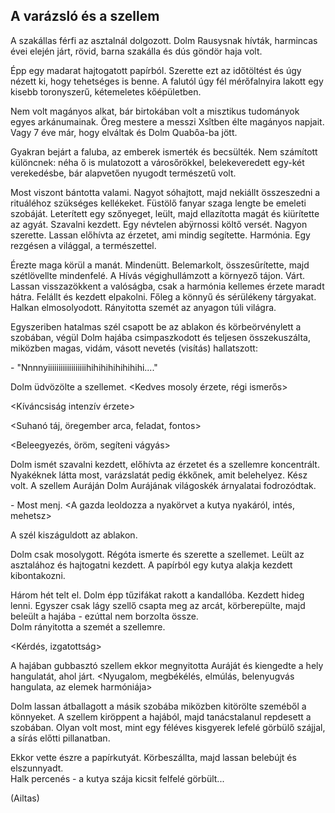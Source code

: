## A varázsló és a szellem

A szakállas férfi az asztalnál dolgozott. Dolm Rausysnak hívták, harmincas évei elején járt, rövid, barna szakálla és dús göndör haja volt.

Épp egy madarat hajtogatott papírból. Szerette ezt az időtöltést és úgy nézett ki, hogy tehetséges is benne. A falutól úgy fél mérőfalnyira lakott egy kisebb toronyszerű, kétemeletes kőépületben.

Nem volt magányos alkat, bár birtokában volt a misztikus tudományok egyes arkánumainak. Öreg mestere a messzi Xsîtben élte magányos napjait. Vagy 7 éve már, hogy elváltak és Dolm Quabȏa-ba jött.  

Gyakran bejárt a faluba, az emberek ismerték és becsülték. Nem számított különcnek: néha ő is mulatozott a városőrökkel, belekeveredett egy-két verekedésbe, bár alapvetően nyugodt természetű volt.

Most viszont bántotta valami. Nagyot sóhajtott, majd nekiállt összeszedni a rituáléhoz szükséges kellékeket. Füstölő fanyar szaga lengte be emeleti szobáját. Leterített egy szőnyeget, leült, majd ellazította magát és kiürítette az agyát. Szavalni kezdett. Egy névtelen abÿrnossi költő versét. Nagyon szerette. Lassan előhívta az érzetet, ami mindig segítette. Harmónia. Egy rezgésen a világgal, a természettel.

Érezte maga körül a manát. Mindenütt. Belemarkolt, összesűrítette, majd szétlövellte mindenfelé. A Hívás végighullámzott a környező tájon. Várt. Lassan visszazökkent a valóságba, csak a harmónia kellemes érzete maradt hátra. Felállt és kezdett elpakolni. Főleg a könnyű és sérülékeny tárgyakat. Halkan elmosolyodott. Rányitotta szemét az anyagon túli világra.

Egyszeriben hatalmas szél csapott be az ablakon és körbeörvénylett a szobában, végül Dolm hajába csimpaszkodott és teljesen összekuszálta, miközben magas, vidám, vásott nevetés (visítás) hallatszott:

\- "Nnnnyiiiiiiiiiiiiiiiiiihihihihihihihihi...."

Dolm üdvözölte a szellemet. <Kedves mosoly érzete, régi ismerős>

<Kíváncsiság intenzív érzete>  

<Suhanó táj, öregember arca, feladat, fontos>  

<Beleegyezés, öröm, segíteni vágyás>

Dolm ismét szavalni kezdett, előhívta az érzetet és a szellemre koncentrált. Nyakéknek látta most, varázslatát pedig ékkőnek, amit belehelyez. Kész volt. A szellem Auráján Dolm Aurájának világoskék árnyalatai fodrozódtak.

\- Most menj. <A gazda leoldozza a nyakörvet a kutya nyakáról, intés, mehetsz>

A szél kiszáguldott az ablakon.

Dolm csak mosolygott. Régóta ismerte és szerette a szellemet. Leült az asztalához és hajtogatni kezdett. A papírból egy kutya alakja kezdett kibontakozni.

Három hét telt el. Dolm épp tűzifákat rakott a kandallóba. Kezdett hideg lenni. Egyszer csak lágy szellő csapta meg az arcát, körberepülte, majd beleült a hajába - ezúttal nem borzolta össze.  
Dolm rányitotta a szemét a szellemre. 

<Kérdés, izgatottság>

A hajában gubbasztó szellem ekkor megnyitotta Auráját és kiengedte a hely hangulatát, ahol járt.
<Nyugalom, megbékélés, elmúlás, belenyugvás hangulata, az elemek harmóniája>  

Dolm lassan átballagott a másik szobába miközben kitörölte szeméből a könnyeket. A szellem kiröppent a hajából, majd tanácstalanul repdesett a szobában. Olyan volt most, mint egy féléves kisgyerek lefelé görbülő szájjal, a sírás előtti pillanatban.

Ekkor vette észre a papírkutyát. Körbeszállta, majd lassan belebújt és elszunnyadt.  
Halk percenés - a kutya szája kicsit felfelé görbült...

(Ailtas)
